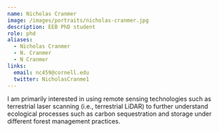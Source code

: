 ```yaml
---
name: Nicholas Cranmer
image: /images/portraits/nicholas-cranmer.jpg
description: EEB PhD student
role: phd
aliases:
  - Nicholas Cranmer
  - N. Cranmer
  - N Cranmer
links:
  email: nc459@cornell.edu
  twitter: NicholasCranme1
---
```


I am primarily interested in using remote sensing technologies such as terrestrial laser scanning (i.e., terrestrial LiDAR) to further understand ecological processes such as carbon sequestration and storage under different forest management practices.
